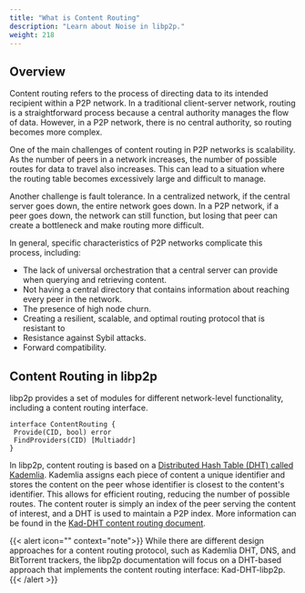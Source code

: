 ```yaml
---
title: "What is Content Routing"
description: "Learn about Noise in libp2p."
weight: 218
---
```


## Overview

Content routing refers to the process of directing data to its intended recipient within a
P2P network. In a traditional client-server network, routing is a straightforward process
because a central authority manages the flow of data. However, in a P2P network, there is
no central authority, so routing becomes more complex.

One of the main challenges of content routing in P2P networks is scalability. As the number
of peers in a network increases, the number of possible routes for data to travel also increases.
This can lead to a situation where the routing table becomes excessively large and difficult to
manage.

Another challenge is fault tolerance. In a centralized network, if the central server goes down,
the entire network goes down. In a P2P network, if a peer goes down, the network can still
function, but losing that peer can create a bottleneck and make routing more difficult.

In general, specific characteristics of P2P networks complicate this process, including:

- The lack of universal orchestration that a central server can provide when
  querying and retrieving content.
- Not having a central directory that contains information about reaching every peer
  in the network.
- The presence of high node churn.
- Creating a resilient, scalable, and optimal routing protocol that is resistant to
- Resistance against Sybil attacks.
- Forward compatibility.

## Content Routing in libp2p

libp2p provides a set of modules for different network-level functionality, including
a content routing interface.

```shell
interface ContentRouting {
 Provide(CID, bool) error
 FindProviders(CID) [Multiaddr]
}
```

In libp2p, content routing is based on a
[Distributed Hash Table (DHT) called Kademlia](../introduction/protocols/kaddht.md). Kademlia assigns
each piece of content a unique identifier and stores the content on the peer whose identifier is
closest to the content's identifier. This allows for efficient routing, reducing the number of possible
routes. The content router is simply an index of the peer serving the content of interest,
and a DHT is used to maintain a P2P index. More information can be found in the
[Kad-DHT content routing document](kaddht.md).

{{< alert icon="" context="note">}}
While there are different design approaches for a content routing protocol, such as
Kademlia DHT, DNS, and BitTorrent trackers, the libp2p
documentation will focus on a DHT-based approach that implements the content routing
interface: Kad-DHT-libp2p.
{{< /alert >}}
